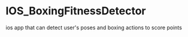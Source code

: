 # IOS_BoxingFitnessDetector
ios app that can detect user's poses and boxing actions to score points
